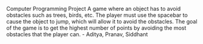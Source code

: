 Computer Programming Project
A game where an object has to avoid obstacles such as trees, birds, etc. The player must use the spacebar to cause the object to jump, which will allow it to avoid the obstacles. The goal of the game is to get the highest number of points by avoiding the most obstacles that the player can. - Aditya, Pranav, Siddhant
